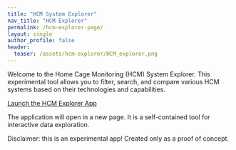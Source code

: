 ```yaml
---
title: "HCM System Explorer"
nav_title: "HCM Explorer"
permalink: /hcm-explorer-page/
layout: single
author_profile: false
header:
  teaser: /assets/hcm-explorer/HCM_explorer.png 
---
```


<p>Welcome to the Home Cage Monitoring (HCM) System Explorer. This experimental tool allows you to filter, search, and compare various HCM systems based on their technologies and capabilities.</p>

<p><a href="/assets/hcm-explorer/" class="btn btn--success" target="_blank">Launch the HCM Explorer App</a></p>

<p>The application will open in a new page. It is a self-contained tool for interactive data exploration.</p>

<p>Disclaimer: this is an experimental app! Created only as a proof of concept.</p>